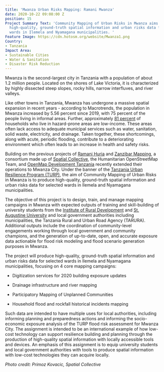 ```yaml
---
title: 'Mwanza Urban Risks Mapping: Ramani Mwanza'
date: 2020-10-22 09:08:00 Z
position: 15
Project Summary Text: 'Community Mapping of Urban Risks in Mwanza aims to produce
  high-quality, ground-truth spatial information and urban risks data for selected
  wards in Ilemela and Nyamagana municipalities. '
Feature Image: https://cdn.hotosm.org/website/Mwanza1.png
Country:
- Tanzania
Impact Area:
- Sustainable Cities
- Water & Sanitation
- Disaster Risk Reduction
---
```


Mwanza is the second-largest city in Tanzania with a population of about 1.2 million people. Located on the shores of Lake Victoria, it is characterized by highly dissected steep slopes, rocky hills, narrow interfluves, and river valleys.

Like other towns in Tanzania, Mwanza has undergone a massive spatial expansion in recent years - according to Macrotrends, the population in Mwanza increased by 5.56 percent since 2019, with 75 percent of the people living in informal areas. Further, approximately [81 percent](http://documents1.worldbank.org/curated/en/788241565625141093/text/Wading-Out-the-Storm-The-Role-of-Poverty-in-Exposure-Vulnerability-and-Resilience-to-Floods-in-Dar-Es-Salaam.txt) of households who live in hazard-prone areas are low-income. These areas often lack access to adequate municipal services such as water, sanitation, solid waste, electricity, and drainage. Taken together, these shortcomings, along with acute, periodic flooding, contribute to a deteriorating environment which often leads to an increase in health and safety risks.

Building on the previous projects of [Ramani Huria](https://ramanihuria.org/en/) and [Zanzibar Mapping](http://www.zanzibarmapping.org/), a consortium made up of [Spatial Collective](http://spatialcollective.com/), the Humanitarian OpenStreetMap Team, and [OpenMap Development Tanzania](https://www.omdtz.or.tz/) recently extended their operations to Mwanza City. Under the banner of the [Tanzania Urban Resilience Program  (TURP)](https://www.worldbank.org/en/programs/tanzania-urban-resilience-program), the aim of Community Mapping of Urban Risks in Mwanza is to produce high-quality, ground-truth spatial information and urban risks data for selected wards in Ilemela and Nyamagana municipalities.

The objective of this project is to design, train, and manage mapping campaigns in Mwanza
with expected outputs of training and skill-building of university students from the [Institute of Rural Development](https://irdp.ac.tz/) and [St. Augustine University](https://www.saut.ac.tz/) and local government authorities including municipalities, the Tanzania Rural and Urban Road Agency (TARURA). Additional outputs include the coordination of community-level engagements working through local government and community champions, and the generation of up-to-date, open, and accurate exposure data actionable for flood risk modeling and flood scenario generation purposes in Mwanza.

The project will produce high-quality, ground-truth spatial information and urban risks data for selected wards in Ilemela and Nyamagana municipalities, focusing on 4 core mapping campaigns:

* Digitization services for 2020 building exposure updates

* Drainage infrastructure and river mapping

* Participatory Mapping of Unplanned Communities

* Household flood and rockfall historical incidents mapping

Such data are intended to have multiple uses for local authorities, including informing planning and preparedness actions and informing the socio-economic exposure analysis of the TURP flood risk assessment for Mwanza City. The assignment is intended to be an international example of how low-cost technology can support resilience building and planning through the production of high-quality spatial information with locally accessible tools and devices. An emphasis of this assignment is to equip university students and local government authorities with tools to produce spatial information with low-cost technologies they can acquire locally.

*Photo credit: Primoz Kovacic, Spatial Collective*